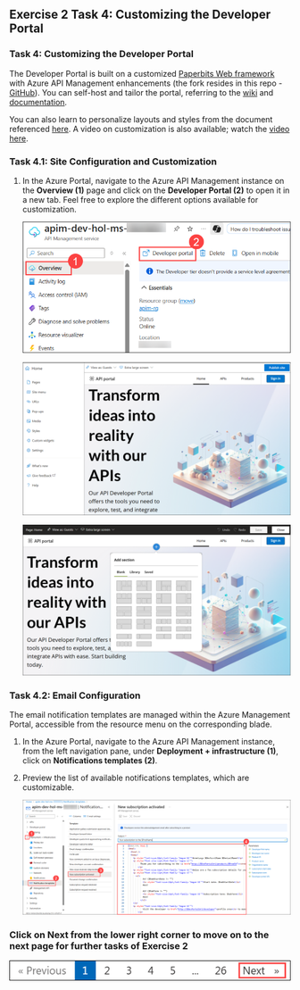 ## Exercise 2 Task 4: Customizing the Developer Portal

### Task 4: Customizing the Developer Portal 

The Developer Portal is built on a customized [Paperbits Web framework](https://paperbits.io/) with Azure API Management enhancements (the fork resides in this repo - [GitHub](https://github.com/Azure/api-management-developer-portal)). You can self-host and tailor the portal, referring to the [wiki](https://github.com/Azure/api-management-developer-portal/wiki) and [documentation](https://docs.microsoft.com/en-us/azure/api-management/api-management-howto-developer-portal). 

You can also learn to personalize layouts and styles from the document referenced [here](https://docs.microsoft.com/en-us/azure/api-management/api-management-howto-developer-portal-customize). A video on customization is also available; watch the [video here](https://www.youtube.com/watch?v=5mMtUSmfUlw).

### Task 4.1: Site Configuration and Customization

1. In the Azure Portal, navigate to the Azure API Management instance on the **Overview (1)** page and click on the **Developer Portal (2)** to open it in a new tab. Feel free to explore the different options available for customization.

   ![APIM Developer Portal](media/E2T1S1-0109.png) 

   ![APIM Developer Portal Admin Launch](media/E2T4.1S1.2-0109.png)

   ![APIM Developer Portal Config](media/E2T4.1S1.3-0109.png)

### Task 4.2: Email Configuration

The email notification templates are managed within the Azure Management Portal, accessible from the resource menu on the corresponding blade.

1. In the Azure Portal, navigate to the Azure API Management instance, from the left navigation pane, under **Deployment + infrastructure (1)**, click on **Notifications templates (2)**. 

1. Preview the list of available notifications templates, which are customizable.

   ![APIM Notifications](media/E2T4.2S2-0109.png)


### Click on Next from the lower right corner to move on to the next page for further tasks of Exercise 2

  ![](../gs/media/nextpagetab.png)
